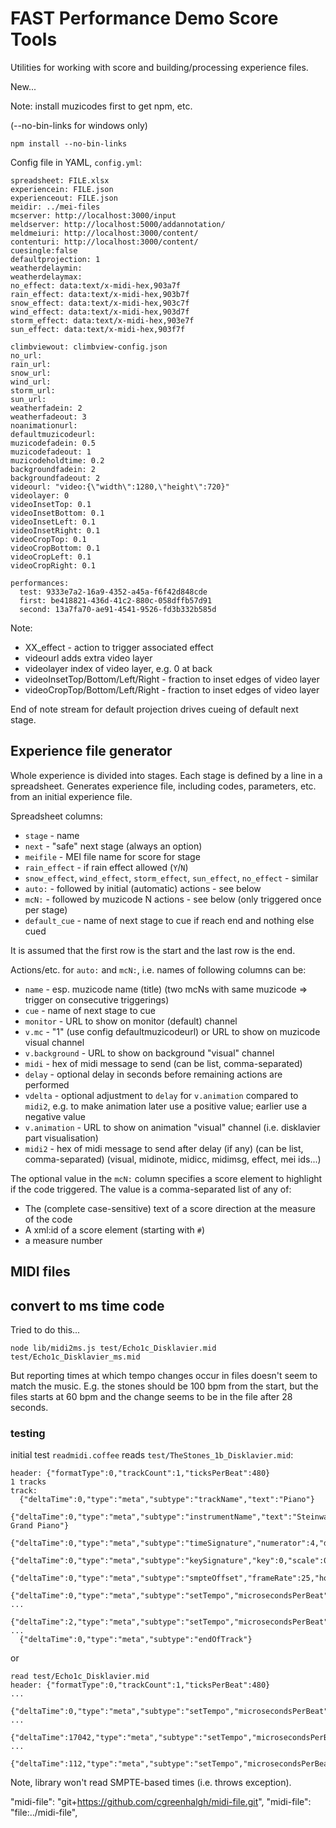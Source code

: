 # FAST Performance Demo Score Tools

Utilities for working with score and building/processing experience files.

New...

Note: install muzicodes first to get npm, etc.

(--no-bin-links for windows only)
```
npm install --no-bin-links
```

Config file in YAML, `config.yml`:
```
spreadsheet: FILE.xlsx
experiencein: FILE.json
experienceout: FILE.json
meidir: ../mei-files
mcserver: http://localhost:3000/input
meldserver: http://localhost:5000/addannotation/
meldmeiuri: http://localhost:3000/content/
contenturi: http://localhost:3000/content/
cuesingle:false
defaultprojection: 1
weatherdelaymin: 
weatherdelaymax: 
no_effect: data:text/x-midi-hex,903a7f
rain_effect: data:text/x-midi-hex,903b7f
snow_effect: data:text/x-midi-hex,903c7f
wind_effect: data:text/x-midi-hex,903d7f
storm_effect: data:text/x-midi-hex,903e7f
sun_effect: data:text/x-midi-hex,903f7f

climbviewout: climbview-config.json
no_url:
rain_url:
snow_url:
wind_url:
storm_url:
sun_url:
weatherfadein: 2
weatherfadeout: 3
noanimationurl: 
defaultmuzicodeurl:
muzicodefadein: 0.5
muzicodefadeout: 1
muzicodeholdtime: 0.2
backgroundfadein: 2
backgroundfadeout: 2
videourl: "video:{\"width\":1280,\"height\":720}"
videolayer: 0
videoInsetTop: 0.1
videoInsetBottom: 0.1
videoInsetLeft: 0.1
videoInsetRight: 0.1
videoCropTop: 0.1
videoCropBottom: 0.1
videoCropLeft: 0.1
videoCropRight: 0.1

performances:
  test: 9333e7a2-16a9-4352-a45a-f6f42d848cde
  first: be418821-436d-41c2-880c-058dffb57d91
  second: 13a7fa70-ae91-4541-9526-fd3b332b585d
```
Note:

- XX_effect - action to trigger associated effect
- videourl adds extra video layer
- videolayer index of video layer, e.g. 0 at back
- videoInsetTop/Bottom/Left/Right - fraction to inset edges of video layer
- videoCropTop/Bottom/Left/Right - fraction to inset edges of video layer

End of note stream for default projection drives cueing of default next stage.


## Experience file generator

Whole experience is divided into stages. Each stage is defined by a line in a spreadsheet. Generates experience file, including codes, parameters, etc. from an initial experience file.

Spreadsheet columns:

- `stage` - name
- `next` - "safe" next stage (always an option)
- `meifile` - MEI file name for score for stage
- `rain_effect` - if rain effect allowed (`Y`/`N`)
- `snow_effect`, `wind_effect`, `storm_effect`, `sun_effect`, `no_effect` - similar
- `auto:` - followed by initial (automatic) actions - see below
- `mcN:` - followed by muzicode N actions - see below (only triggered once per stage)
- `default_cue` - name of next stage to cue if reach end and nothing else cued

It is assumed that the first row is the start and the last row is the end.

Actions/etc. for `auto:` and `mcN:`, i.e. names of following columns can be:

- `name` - esp. muzicode name (title) (two mcNs with same muzicode => trigger on consecutive triggerings)
- `cue` - name of next stage to cue
- `monitor` - URL to show on monitor (default) channel
- `v.mc` - "1" (use config defaultmuzicodeurl) or URL to show on muzicode visual channel
- `v.background` - URL to show on background "visual" channel 
- `midi` - hex of midi message to send (can be list, comma-separated)
- `delay` - optional delay in seconds before remaining actions are performed
- `vdelta` - optional adjustment to `delay` for `v.animation` compared to `midi2`, e.g. to make animation later use a positive value; earlier use a negative value
- `v.animation` - URL to show on animation "visual" channel (i.e. disklavier part visualisation)
- `midi2` - hex of midi message to send after delay (if any) (can be list, comma-separated)
(visual, midinote, midicc, midimsg, effect, mei ids...)

The optional value in the `mcN:` column specifies a score element to highlight if the code triggered. The value is a comma-separated list of any of:
- The (complete case-sensitive) text of a score direction at the measure of the code
- A xml:id of a score element (starting with `#`)
- a measure number

## MIDI files

## convert to ms time code

Tried to do this...
```
node lib/midi2ms.js test/Echo1c_Disklavier.mid test/Echo1c_Disklavier_ms.mid 
```

But reporting times at which tempo changes occur in files doesn't seem to match the music. E.g. the stones should be 100 bpm from the start, but the files starts at 60 bpm and the change seems to be in the file after 28 seconds. 

### testing

initial test `readmidi.coffee` reads `test/TheStones_1b_Disklavier.mid`:
```
header: {"formatType":0,"trackCount":1,"ticksPerBeat":480}
1 tracks
track:
  {"deltaTime":0,"type":"meta","subtype":"trackName","text":"Piano"}
  {"deltaTime":0,"type":"meta","subtype":"instrumentName","text":"Steinway Grand Piano"}
  {"deltaTime":0,"type":"meta","subtype":"timeSignature","numerator":4,"denominator":4,"metronome":24,"thirtyseconds":8}
  {"deltaTime":0,"type":"meta","subtype":"keySignature","key":0,"scale":0}
  {"deltaTime":0,"type":"meta","subtype":"smpteOffset","frameRate":25,"hour":0,"min":0,"sec":0,"frame":0,"subframe":0}
  {"deltaTime":0,"type":"meta","subtype":"setTempo","microsecondsPerBeat":1000000}
...
  {"deltaTime":2,"type":"meta","subtype":"setTempo","microsecondsPerBeat":600000}
...
  {"deltaTime":0,"type":"meta","subtype":"endOfTrack"}
```
or
```
read test/Echo1c_Disklavier.mid
header: {"formatType":0,"trackCount":1,"ticksPerBeat":480}
...  
  {"deltaTime":0,"type":"meta","subtype":"setTempo","microsecondsPerBeat":1000000}
...
  {"deltaTime":17042,"type":"meta","subtype":"setTempo","microsecondsPerBeat":507462}
...
  {"deltaTime":112,"type":"meta","subtype":"setTempo","microsecondsPerBeat":515151}
```

Note, library won't read SMPTE-based times (i.e. throws exception).

   "midi-file": "git+https://github.com/cgreenhalgh/midi-file.git",
   "midi-file": "file:../midi-file",
   